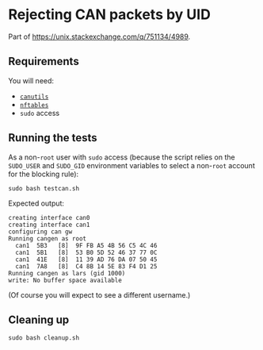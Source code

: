 # Rejecting CAN packets by UID

Part of <https://unix.stackexchange.com/q/751134/4989>.

## Requirements

You will need:

- [`canutils`](https://github.com/linux-can/can-utils)
- [`nftables`](https://wiki.nftables.org/wiki-nftables/index.php/Main_Page)
- `sudo` access

## Running the tests

As a non-`root` user with `sudo` access (because the script relies on the `SUDO_USER` and `SUDO_GID` environment variables to select a non-`root` account for the blocking rule):

```
sudo bash testcan.sh
```

Expected output:

```
creating interface can0
creating interface can1
configuring can gw
Running cangen as root
  can1  5B3   [8]  9F FB A5 4B 56 C5 4C 46
  can1  5B1   [8]  53 B0 5D 52 46 37 77 0C
  can1  41E   [8]  11 39 AD 76 DA 07 50 45
  can1  7A8   [8]  C4 8B 14 5E 83 F4 D1 25
Running cangen as lars (gid 1000)
write: No buffer space available
```

(Of course you will expect to see a different username.)

## Cleaning up

```
sudo bash cleanup.sh
```

